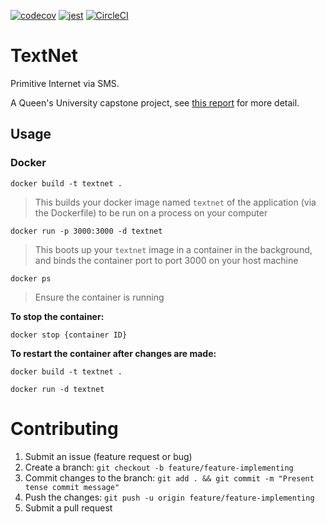 [![codecov](https://codecov.io/gh/chrismaltais/TextNet/branch/master/graph/badge.svg)](https://codecov.io/gh/chrismaltais/TextNet)
[![jest](https://jestjs.io/img/jest-badge.svg)](https://github.com/facebook/jest)
[![CircleCI](https://circleci.com/gh/chrismaltais/TextNet.svg?style=svg)](https://circleci.com/gh/chrismaltais/TextNet)
# TextNet
Primitive Internet via SMS.

A Queen's University capstone project, see [this report](https://github.com/chrismaltais/TextNet/blob/master/What-is-TextNet.pdf) for more detail.

## Usage 
### Docker
`docker build -t textnet .`
> This builds your docker image named `textnet` of the application (via the Dockerfile) to be run on a process on your computer

`docker run -p 3000:3000 -d textnet`
> This boots up your `textnet` image in a container in the background, and binds the container port to port 3000 on your host machine

`docker ps`
> Ensure the container is running

**To stop the container:**

`docker stop {container ID}`

**To restart the container after changes are made:**

`docker build -t textnet .`

`docker run -d textnet`

# Contributing
1. Submit an issue (feature request or bug)
2. Create a branch: `git checkout -b feature/feature-implementing`
3. Commit changes to the branch: `git add . && git commit -m "Present tense commit message"`
4. Push the changes: `git push -u origin feature/feature-implementing`
5. Submit a pull request


